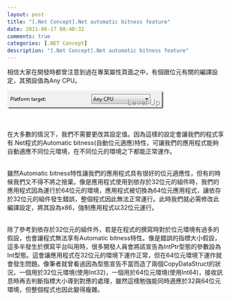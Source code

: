```yaml
---
layout: post
title: "[.Net Concept].Net automatic bitness feature"
date: 2011-06-17 08:40:32
comments: true
categories: [.NET Concept]
description: "[.Net Concept].Net automatic bitness feature"
---
```

<p />  <p>相信大家在開發時都曾注意到過在專案屬性頁面之中，有個跟位元有關的編譯設定，其預設值為Any CPU。</p>  <p><img style="border-bottom: 0px; border-left: 0px; border-top: 0px; border-right: 0px" border="0" alt="image" src="\images\posts\28955\image_thumb.png" width="364" height="43" /> </p>  <p> </p>  <p>在大多數的情況下，我們不需要更改其設定值。因為這樣的設定會讓我們的程式享有.Net程式的Automatic bitness(自動位元適應)特性，可讓我們的應用程式能夠自動適應不同位元環境，在不同位元的環境之下都能正常運作。</p>  <p>   <br />雖然Automatic bitness特性讓我們的應用程式具有很好的位元適應性，但有的時候我們又不得不將之捨棄。像是應用程式使用到依存於32位元的組件時，我們的應用程式因為運行於64位元的環境，應用程式被切換為64位元應用程式，讓依存於32位元的組件發生錯誤，整個程式因此無法正常運行。此時我們就必需修改此編譯設定，將其設為x86，強制應用程式以32位元運行。</p>  <p>   <br />除了參考到依存於32位元的組件外，若是在程式的撰寫時對於位元環境有過多的假設，也會讓程式無法享有Automatic bitness特性。像是錯誤的指標大小假設，這多半發生於撰寫平台叫用時，很多開發人員會將該宣告為IntPtr型態的參數設為Int型態。這會讓應用程式在32位元的環境下運作正常，但在64位元環境下運作就會發生問題。像筆者就曾看過因為型態宣告不當而造了兩個CopyDataStruct的狀況，一個用於32位元環境(使用Int32)，一個用於64位元環境(使用Int64)，接收訊息時再去判斷指標大小導到對應的處理，雖然這樣勉強能同時適應於32與64位元環境，但整個程式也因此變得龐雜。</p>